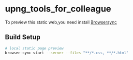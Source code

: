 # upng_tools_for_colleague

To preview this static web,you need install [Browsersync](http://www.browsersync.cn/)

## Build Setup

``` bash
# local static page preview
browser-sync start --server --files "**/*.css, **/*.html"
```
